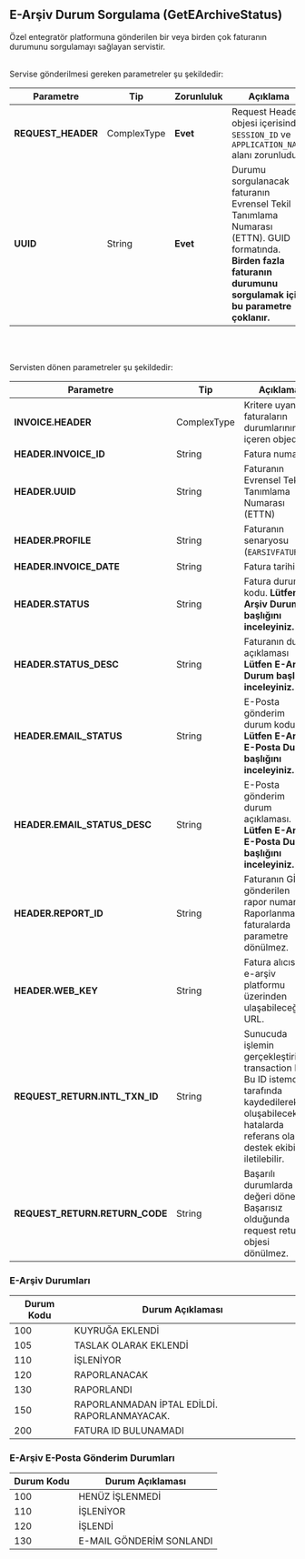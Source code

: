## E-Arşiv Durum Sorgulama (GetEArchiveStatus)
Özel entegratör platformuna gönderilen bir veya birden çok faturanın durumunu sorgulamayı sağlayan servistir.

<br>
Servise gönderilmesi gereken parametreler şu şekildedir:

Parametre | Tip         | Zorunluluk  | Açıklama
--------- | ----------- | ----------- | -----------
**REQUEST_HEADER** | ComplexType | **Evet** | Request Header objesi içerisinde `SESSION_ID` ve `APPLICATION_NAME` alanı zorunludur.
**UUID** | String  | **Evet** | Durumu sorgulanacak faturanın Evrensel Tekil Tanımlama Numarası (ETTN). GUID formatında. **Birden fazla faturanın durumunu sorgulamak için bu parametre çoklanır.**
<br><br>

Servisten dönen parametreler şu şekildedir:

Parametre | Tip        | Açıklama
--------- | ----------- | -----------
**INVOICE.HEADER** | ComplexType | Kritere uyan faturaların durumlarınını içeren objedir.
**HEADER.INVOICE_ID** | String | Fatura numarası
**HEADER.UUID** | String | Faturanın Evrensel Tekil Tanımlama Numarası (ETTN)
**HEADER.PROFILE** | String | Faturanın senaryosu (`EARSIVFATURA`)
**HEADER.INVOICE_DATE** | String | Fatura tarihi
**HEADER.STATUS** | String | Fatura durumu kodu. **Lütfen E-Arşiv Durum başlığını inceleyiniz.**
**HEADER.STATUS_DESC** | String | Faturanın durum açıklaması **Lütfen E-Arşiv Durum başlığını inceleyiniz.**
**HEADER.EMAIL_STATUS** | String | E-Posta gönderim durum kodu. **Lütfen E-Arşiv E-Posta Durum başlığını inceleyiniz.**
**HEADER.EMAIL_STATUS_DESC** | String | E-Posta gönderim durum açıklaması. **Lütfen E-Arşiv E-Posta Durum başlığını inceleyiniz.**
**HEADER.REPORT_ID** | String | Faturanın GİB'e gönderilen rapor numarası. Raporlanmamış faturalarda parametre dönülmez.
**HEADER.WEB_KEY** | String | Fatura alıcısının e-arşiv platformu üzerinden ulaşabileceği URL.
**REQUEST_RETURN.INTL_TXN_ID** | String | Sunucuda işlemin gerçekleştirildiği transaction IDsi. Bu ID istemci tarafında kaydedilerek oluşabilecek hatalarda referans olarak destek ekibine iletilebilir.
**REQUEST_RETURN.RETURN_CODE** | String | Başarılı durumlarda `0` değeri döner. Başarısız olduğunda request return objesi dönülmez.

### E-Arşiv Durumları

Durum Kodu | Durum Açıklaması       
--------- | -----------
100 | KUYRUĞA EKLENDİ
105 | TASLAK OLARAK EKLENDİ
110 | İŞLENİYOR
120 | RAPORLANACAK
130 | RAPORLANDI
150 | RAPORLANMADAN İPTAL EDİLDİ. RAPORLANMAYACAK.
200 | FATURA ID BULUNAMADI


### E-Arşiv E-Posta Gönderim Durumları

Durum Kodu | Durum Açıklaması       
--------- | -----------
100 | HENÜZ İŞLENMEDİ
110 | İŞLENİYOR
120 | İŞLENDİ
130 | E-MAIL GÖNDERİM SONLANDI
